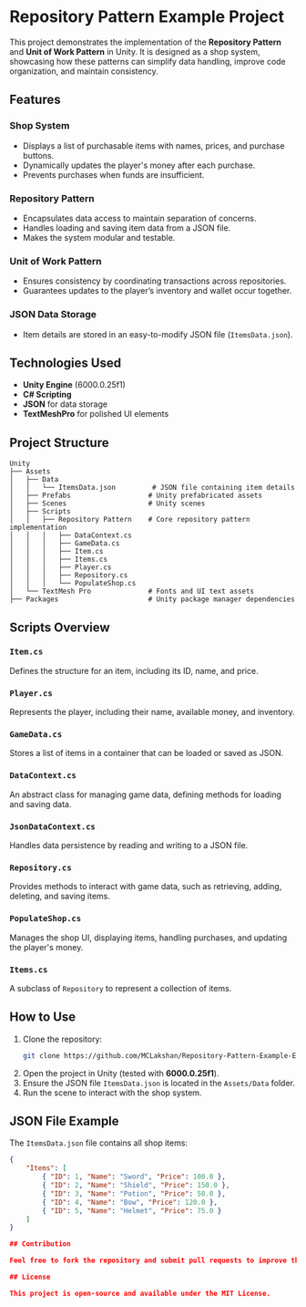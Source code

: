# Repository Pattern Example Project  

This project demonstrates the implementation of the **Repository Pattern** and **Unit of Work Pattern** in Unity. It is designed as a shop system, showcasing how these patterns can simplify data handling, improve code organization, and maintain consistency.  

## Features  

### Shop System  
- Displays a list of purchasable items with names, prices, and purchase buttons.  
- Dynamically updates the player's money after each purchase.  
- Prevents purchases when funds are insufficient.  

### Repository Pattern  
- Encapsulates data access to maintain separation of concerns.  
- Handles loading and saving item data from a JSON file.  
- Makes the system modular and testable.  

### Unit of Work Pattern  
- Ensures consistency by coordinating transactions across repositories.  
- Guarantees updates to the player’s inventory and wallet occur together.  

### JSON Data Storage  
- Item details are stored in an easy-to-modify JSON file (`ItemsData.json`).  

## Technologies Used  
- **Unity Engine** (6000.0.25f1)  
- **C# Scripting**  
- **JSON** for data storage  
- **TextMeshPro** for polished UI elements  

## Project Structure  
```
Unity  
├── Assets  
│   ├── Data  
│   │   └── ItemsData.json         # JSON file containing item details  
│   ├── Prefabs                   # Unity prefabricated assets  
│   ├── Scenes                    # Unity scenes  
│   ├── Scripts  
│   │   ├── Repository Pattern    # Core repository pattern implementation  
│   │   │   ├── DataContext.cs  
│   │   │   ├── GameData.cs  
│   │   │   ├── Item.cs  
│   │   │   ├── Items.cs  
│   │   │   ├── Player.cs  
│   │   │   ├── Repository.cs  
│   │   │   └── PopulateShop.cs  
│   └── TextMesh Pro              # Fonts and UI text assets  
├── Packages                      # Unity package manager dependencies  
```

## Scripts Overview  

### `Item.cs`  
Defines the structure for an item, including its ID, name, and price.  

### `Player.cs`  
Represents the player, including their name, available money, and inventory.  

### `GameData.cs`  
Stores a list of items in a container that can be loaded or saved as JSON.  

### `DataContext.cs`  
An abstract class for managing game data, defining methods for loading and saving data.  

### `JsonDataContext.cs`  
Handles data persistence by reading and writing to a JSON file.  

### `Repository.cs`  
Provides methods to interact with game data, such as retrieving, adding, deleting, and saving items.  

### `PopulateShop.cs`  
Manages the shop UI, displaying items, handling purchases, and updating the player's money.  

### `Items.cs`  
A subclass of `Repository` to represent a collection of items.  

## How to Use  

1. Clone the repository:  
   ```bash
   git clone https://github.com/MCLakshan/Repository-Pattern-Example-EnvisionStudio-Blog.git
   ```
2. Open the project in Unity (tested with **6000.0.25f1**).  
3. Ensure the JSON file `ItemsData.json` is located in the `Assets/Data` folder.  
4. Run the scene to interact with the shop system.  

## JSON File Example  

The `ItemsData.json` file contains all shop items:  

```json
{
    "Items": [
        { "ID": 1, "Name": "Sword", "Price": 100.0 },
        { "ID": 2, "Name": "Shield", "Price": 150.0 },
        { "ID": 3, "Name": "Potion", "Price": 50.0 },
        { "ID": 4, "Name": "Bow", "Price": 120.0 },
        { "ID": 5, "Name": "Helmet", "Price": 75.0 }
    ]
}

## Contribution  

Feel free to fork the repository and submit pull requests to improve the project or add new features.  

## License  

This project is open-source and available under the MIT License.  
